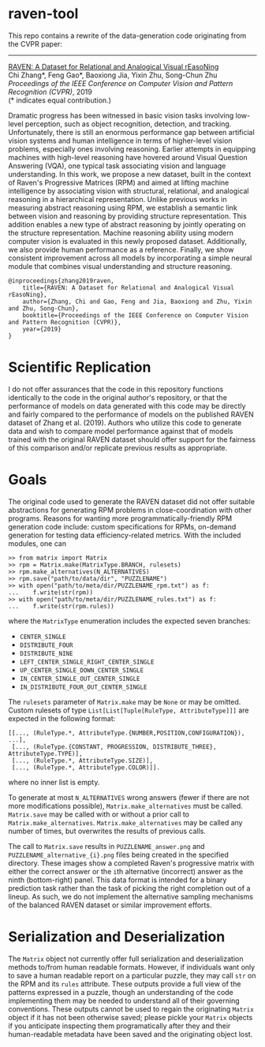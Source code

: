 # raven-tool

This repo contains a rewrite of the data-generation code originating from the CVPR paper:

---

[RAVEN: A Dataset for <u>R</u>elational and <u>A</u>nalogical <u>V</u>isual r<u>E</u>aso<u>N</u>ing](http://wellyzhang.github.io/attach/cvpr19zhang.pdf)  
Chi Zhang*, Feng Gao*, Baoxiong Jia, Yixin Zhu, Song-Chun Zhu  
*Proceedings of the IEEE Conference on Computer Vision and Pattern Recognition (CVPR)*, 2019   
(* indicates equal contribution.)

Dramatic progress has been witnessed in basic vision tasks involving low-level perception, such as object recognition, detection, and tracking. Unfortunately, there is still an enormous performance gap between artificial vision systems and human intelligence in terms of higher-level vision problems, especially ones involving reasoning. Earlier attempts in equipping machines with high-level reasoning have hovered around Visual Question Answering (VQA), one typical task associating vision and language understanding. In this work, we propose a new dataset, built in the context of Raven's Progressive Matrices (RPM) and aimed at lifting machine intelligence by associating vision with structural, relational, and analogical reasoning in a hierarchical representation. Unlike previous works in measuring abstract reasoning using RPM, we establish a semantic link between vision and reasoning by providing structure representation. This addition enables a new type of abstract reasoning by jointly operating on the structure representation. Machine reasoning ability using modern computer vision is evaluated in this newly proposed dataset. Additionally, we also provide human performance as a reference. Finally, we show consistent improvement across all models by incorporating a simple neural module that combines visual understanding and structure reasoning.

```
@inproceedings{zhang2019raven, 
    title={RAVEN: A Dataset for Relational and Analogical Visual rEasoNing}, 
    author={Zhang, Chi and Gao, Feng and Jia, Baoxiong and Zhu, Yixin and Zhu, Song-Chun}, 
    booktitle={Proceedings of the IEEE Conference on Computer Vision and Pattern Recognition (CVPR)}, 
    year={2019}
}
```

# Scientific Replication

I do not offer assurances that the code in this repository functions identically to the code in the original author's repository, or that the performance of models on data generated with this code may be directly and fairly compared to the performance of models on the published RAVEN dataset of Zhang et al. (2019).  Authors who utilize this code to generate data and wish to compare model performance against that of models trained with the original RAVEN dataset should offer support for the fairness of this comparison and/or replicate previous results as appropriate.

# Goals

The original code used to generate the RAVEN dataset did not offer suitable abstractions for generating RPM problems in close-coordination with other programs.  Reasons for wanting more programmatically-friendly RPM generation code include: custom specifications for RPMs, on-demand generation for testing data efficiency-related metrics.  With the included modules, one can

```
>> from matrix import Matrix
>> rpm = Matrix.make(MatrixType.BRANCH, rulesets)
>> rpm.make_alternatives(N_ALTERNATIVES)
>> rpm.save("path/to/data/dir", "PUZZLENAME")
>> with open("path/to/meta/dir/PUZZLENAME_rpm.txt") as f:
...    f.write(str(rpm))
>> with open("path/to/meta/dir/PUZZLENAME_rules.txt") as f:
...    f.write(str(rpm.rules))
```

where the `MatrixType` enumeration includes the expected seven branches:
- `CENTER_SINGLE`
- `DISTRIBUTE_FOUR`
- `DISTRIBUTE_NINE`
- `LEFT_CENTER_SINGLE_RIGHT_CENTER_SINGLE`
- `UP_CENTER_SINGLE_DOWN_CENTER_SINGLE`
- `IN_CENTER_SINGLE_OUT_CENTER_SINGLE`
- `IN_DISTRIBUTE_FOUR_OUT_CENTER_SINGLE`

The `rulesets` parameter of `Matrix.make` may be `None` or may be omitted.  Custom rulesets of type `List[List[Tuple[RuleType, AttributeType]]]` are expected in the following format: 
```
[[..., (RuleType.*, AttributeType.{NUMBER,POSITION,CONFIGURATION}), ...],
 [..., (RuleType.{CONSTANT, PROGRESSION, DISTRIBUTE_THREE}, AttributeType.TYPE)],
 [..., (RuleType.*, AttributeType.SIZE)],
 [..., (RuleType.*, AttributeType.COLOR)]].
```

where no inner list is empty.

To generate at most `N_ALTERNATIVES` wrong answers (fewer if there are not more modifications possible), `Matrix.make_alternatives` must be called.  `Matrix.save` may be called with or without a prior call to `Matrix.make_alternatives`.  `Matrix.make_alternatives` may be called any number of times, but overwrites the results of previous calls.  

The call to `Matrix.save` results in `PUZZLENAME_answer.png` and `PUZZLENAME_alternative_{i}.png` files being created in the specified directory.  These images show a completed Raven's progressive matrix with either the correct answer or the `i`th alternative (incorrect) answer as the ninth (bottom-right) panel.  This data format is intended for a binary prediction task rather than the task of picking the right completion out of a lineup.  As such, we do not implement the alternative sampling mechanisms of the balanced RAVEN dataset or similar improvement efforts. 

# Serialization and Deserialization

The `Matrix` object not currently offer full serialization and deserialization methods to/from human readable formats.  However, if individuals want only to save a human readable report on a particular puzzle, they may call `str` on the RPM and its `rules` attribute.  These outputs provide a full view of the patterns expressed in a puzzle, though an understanding of the code implementing them may be needed to understand all of their governing conventions.  These outputs cannot be used to regain the originating `Matrix` object if it has not been otherwise saved; please pickle your `Matrix` objects if you anticipate inspecting them programatically after they and their human-readable metadata have been saved and the originating object lost.